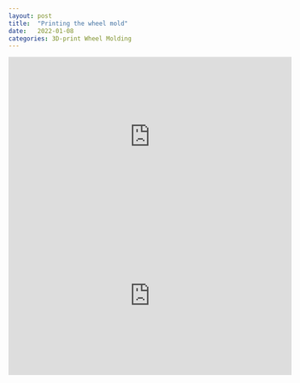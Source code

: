 ```yaml
---
layout: post
title:  "Printing the wheel mold"
date:   2022-01-08
categories: 3D-print Wheel Molding
---
```


<iframe width="560" height="315" src="https://www.youtube.com/embed/mB31Zgk0fEQ" title="YouTube video player" frameborder="0" allow="accelerometer; autoplay; clipboard-write; encrypted-media; gyroscope; picture-in-picture" allowfullscreen></iframe>

<iframe width="560" height="315" src="https://www.youtube.com/embed/P9p_h4zjc4Q" title="YouTube video player" frameborder="0" allow="accelerometer; autoplay; clipboard-write; encrypted-media; gyroscope; picture-in-picture" allowfullscreen></iframe>